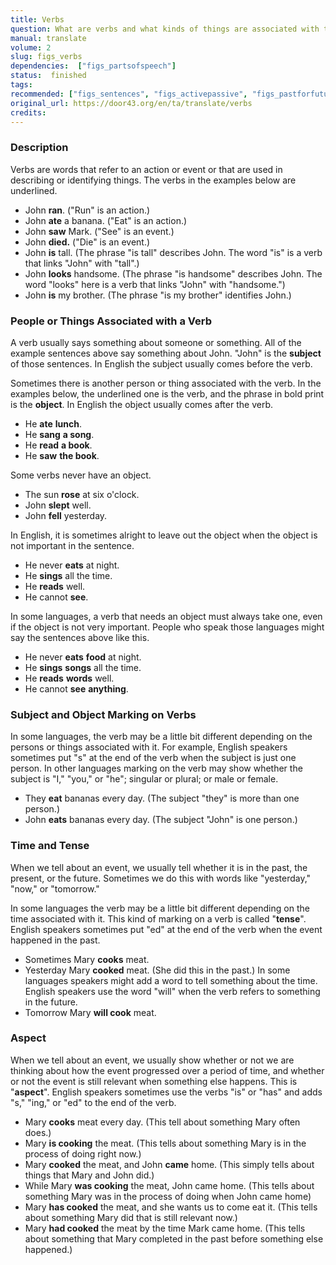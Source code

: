 ```yaml
---
title: Verbs
question: What are verbs and what kinds of things are associated with them?
manual: translate
volume: 2
slug: figs_verbs
dependencies:  ["figs_partsofspeech"]
status:  finished
tags: 
recommended: ["figs_sentences", "figs_activepassive", "figs_pastforfuture"]
original_url: https://door43.org/en/ta/translate/verbs
credits: 
---
```

### Description

Verbs are words that refer to an action or event or that are used in describing or identifying things. The verbs in the examples below are underlined. 

  * John __ran__.  ("Run" is an action.)
  * John __ate__ a banana.  ("Eat" is an action.)
  * John __saw__ Mark. ("See" is an event.)
  * John __died.__  ("Die" is an event.)
  * John __is__ tall.  (The phrase "is tall" describes John. The word "is" is a verb that links "John" with "tall".)
  * John __looks__ handsome. (The phrase "is handsome" describes John. The word "looks" here is a verb that links "John" with "handsome.")
  * John __is__ my brother. (The phrase "is my brother" identifies John.)

### People or Things Associated with a Verb

A verb usually says something about someone or something. All of the example sentences above say something about John. "John" is the **subject** of those sentences. In English the subject usually comes before the verb.

Sometimes there is another person or thing associated with the verb. In the examples below, the underlined one is the verb, and the phrase in bold print is the **object**. In English the object usually comes after the verb. 

  * He __ate__ **lunch**.
  * He __sang__ **a song**.
  * He __read__ **a book**.
  * He __saw__ **the book**.

Some verbs never have an object.

  * The sun __rose__ at six o'clock.
  * John __slept__ well.
  * John __fell__ yesterday.

In English, it is sometimes alright to leave out the object when the object is not important in the sentence.

  * He never __eats__ at night. 
  * He  __sings__ all the time.
  * He __reads__ well.
  * He cannot __see__. 

In some languages, a verb that needs an object must always take one, even if the object is not very important. People who speak those languages might say the sentences above like this. 

  * He never __eats__  **food** at night. 
  * He  __sings__ **songs** all the time.
  * He __reads__ **words** well.
  * He cannot __see__ **anything**.

### Subject and Object Marking on Verbs   
  
In some languages, the verb may be a little bit different depending on the persons or things associated with it. For example, English speakers sometimes put "s" at the end of the verb when the subject is just one person. In other languages marking on the verb may show whether the subject is "I," "you," or "he"; singular or plural; or male or female. 

* They __eat__ bananas every day. (The subject "they" is more than one person.) 
* John __eats__ bananas every day. (The subject "John" is one person.) 

### Time and Tense

When we tell about an event, we usually tell whether it is in the past, the present, or the future. Sometimes we do this with words like "yesterday," "now," or "tomorrow."

In some languages the verb may be a little bit different depending on the time associated with it. This kind of marking on a verb is called "**tense**". English speakers sometimes put "ed" at the end of the verb when the event happened in the past.

  * Sometimes Mary __cooks__ meat.
  * Yesterday Mary __cooked__ meat.  (She did this in the past.)
In some languages speakers might add a word to tell something about the time. English speakers use the word "will" when the verb refers to something in the future.
  * Tomorrow Mary __will cook__ meat. 

### Aspect

When we tell about an event, we usually show whether or not we are thinking about how the event progressed over a period of time, and whether or not the event is still relevant when something else happens. This is "**aspect**". English speakers sometimes use the verbs "is" or "has" and adds "s," "ing," or "ed" to the end of the verb.

  * Mary __cooks__ meat every day. (This tell about something Mary often does.)
  * Mary __is cooking__ the meat. (This tells about something Mary is in the process of doing right now.)
  * Mary __cooked__ the meat, and John __came__ home.  (This simply tells about things that Mary and John did.)
  * While Mary __was cooking__ the meat, John came home. (This tells about something Mary was in the process of doing when John came home)
  * Mary __has cooked__ the meat, and she wants us to come eat it. (This tells about something Mary did that is still relevant now.)
  * Mary __had cooked__ the meat by the time Mark came home. (This tells about something that Mary completed in the past before something else happened.)





